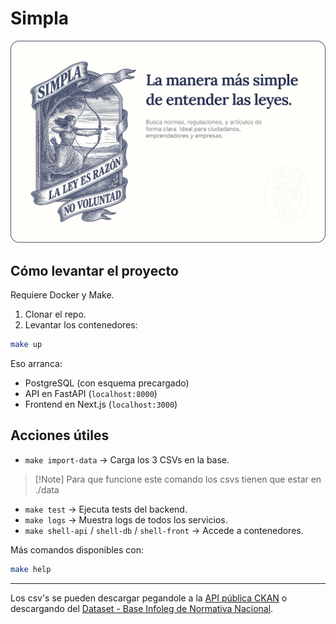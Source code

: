 # Simpla

![Carta de Presentación](./assets/carta-de-presentacion.png)

## Cómo levantar el proyecto

Requiere Docker y Make.

1. Clonar el repo.
2. Levantar los contenedores:

```bash
make up
```

Eso arranca:

- PostgreSQL (con esquema precargado)
- API en FastAPI (`localhost:8000`)
- Frontend en Next.js (`localhost:3000`)

## Acciones útiles

- `make import-data` → Carga los 3 CSVs en la base.

> [!Note] Para que funcione este comando los csvs tienen que estar en ./data

- `make test` → Ejecuta tests del backend.
- `make logs` → Muestra logs de todos los servicios.
- `make shell-api` / `shell-db` / `shell-front` → Accede a contenedores.

Más comandos disponibles con:

```bash
make help
```

---

Los csv's se pueden descargar pegandole a la
[API pública CKAN](https://datos.gob.ar/acerca/ckan) o descargando del
[Dataset - Base Infoleg de Normativa Nacional](https://datos.gob.ar/dataset/justicia-base-infoleg-normativa-nacional).
